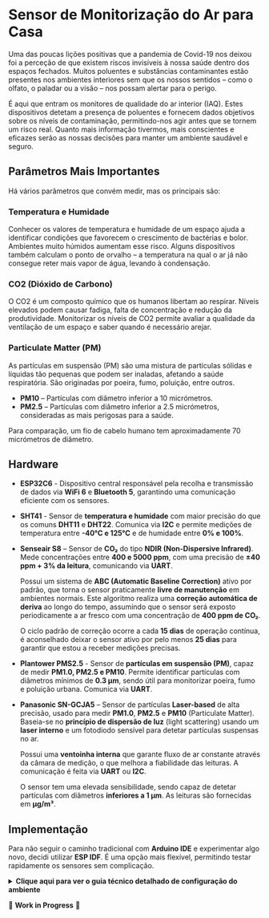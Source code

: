 # Sensor de Monitorização do Ar para Casa

Uma das poucas lições positivas que a pandemia de Covid-19 nos deixou foi a perceção de que existem riscos invisíveis à nossa saúde dentro dos espaços fechados. Muitos poluentes e substâncias contaminantes estão presentes nos ambientes interiores sem que os nossos sentidos – como o olfato, o paladar ou a visão – nos possam alertar para o perigo.

É aqui que entram os monitores de qualidade do ar interior (IAQ). Estes dispositivos detetam a presença de poluentes e fornecem dados objetivos sobre os níveis de contaminação, permitindo-nos agir antes que se tornem um risco real. Quanto mais informação tivermos, mais conscientes e eficazes serão as nossas decisões para manter um ambiente saudável e seguro.



## Parâmetros Mais Importantes

Há vários parâmetros que convém medir, mas os principais são:

### **Temperatura e Humidade**  
Conhecer os valores de temperatura e humidade de um espaço ajuda a
identificar condições que favorecem o crescimento de bactérias e bolor.
Ambientes muito húmidos aumentam esse risco. Alguns dispositivos também calculam o ponto de orvalho – a temperatura na qual o ar já não consegue reter mais vapor de água, levando à condensação.

### **CO2 (Dióxido de Carbono)**  
O CO2 é um composto químico que os humanos libertam ao respirar. Níveis elevados podem causar fadiga, falta de concentração e redução da produtividade. Monitorizar os níveis de CO2 permite avaliar a qualidade da ventilação de um espaço e saber quando é necessário arejar.

### **Particulate Matter (PM)**  
As partículas em suspensão (PM) são uma mistura de partículas sólidas e líquidas tão pequenas que podem ser inaladas, afetando a saúde respiratória. São originadas por poeira, fumo, poluição, entre outros.  

- **PM10** – Partículas com diâmetro inferior a 10 micrómetros.  
- **PM2.5** – Partículas com diâmetro inferior a 2.5 micrómetros, consideradas as mais perigosas para a saúde.  

Para comparação, um fio de cabelo humano tem aproximadamente 70 micrómetros de diâmetro.


## Hardware  

- **ESP32C6** - Dispositivo central responsável pela recolha e transmissão de dados via **WiFi 6** e **Bluetooth 5**, garantindo uma comunicação eficiente com os sensores.  

- **SHT41** - Sensor de **temperatura e humidade** com maior precisão do que os comuns **DHT11** e **DHT22**. Comunica via **I2C** e permite medições de temperatura entre **-40°C e 125°C** e de humidade entre **0% e 100%**.  

- **Senseair S8** – Sensor de **CO₂** do tipo **NDIR (Non-Dispersive Infrared)**. Mede concentrações entre **400 e 5000 ppm**, com uma precisão de **±40 ppm + 3% da leitura**, comunicando via **UART**.  

    Possui um sistema de **ABC (Automatic Baseline Correction)** ativo por padrão, que torna o sensor praticamente **livre de manutenção** em ambientes normais. Este algoritmo realiza uma **correção automática de deriva** ao longo do tempo, assumindo que o sensor será exposto periodicamente a ar fresco com uma concentração de **400 ppm de CO₂**.  

    O ciclo padrão de correção ocorre a cada **15 dias** de operação contínua, é aconselhado deixar o sensor ativo por pelo menos **25 dias** para garantir que estou a receber medições precisas.

- **Plantower PMS2.5** - Sensor de **partículas em suspensão (PM)**, capaz de medir **PM1.0, PM2.5 e PM10**. Permite identificar partículas com diâmetros mínimos de **0.3 µm**, sendo útil para monitorizar poeira, fumo e poluição urbana. Comunica via **UART**.  

- **Panasonic SN-GCJA5** – Sensor de partículas **Laser-based** de alta precisão, usado para medir **PM1.0**, **PM2.5** e **PM10** (Particulate Matter). Baseia-se no **princípio de dispersão de luz** (light scattering) usando um **laser interno** e um fotodiodo sensível para detetar partículas suspensas no ar.  

    Possui uma **ventoinha interna** que garante fluxo de ar constante através da câmara de medição, o que melhora a fiabilidade das leituras. A comunicação é feita via **UART** ou **I2C**.  

    O sensor tem uma elevada sensibilidade, sendo capaz de detetar partículas com diâmetros **inferiores a 1 µm**. As leituras são fornecidas em **μg/m³**. 

## Implementação  

Para não seguir o caminho tradicional com **Arduino IDE** e experimentar algo novo, decidi utilizar **ESP IDF**. É uma opção mais flexível, permitindo testar rapidamente os sensores sem complicação.  

<details>
<summary><strong>Clique aqui para ver o guia técnico detalhado de configuração do ambiente</strong></summary>

### **Configurar o ESP32-C6**  

O ESP32-C6 vem sem **ESP IDF** instalado, então é necessário **flashar o firmware** antes de começar.  

#### **1. Instalar o esptool**  
Antes de tudo, precisamos do **esptool**, que serve para interagir com microcontroladores ESP. Como já tenho **Python** instalado, basta abrir o **cmd** e executar:  
``
pip install esptool
``

#### **2. Ligar o ESP32-C6 ao PC**  
A parte mais complicada... conectar o ESP32-C6 ao PC usando um **cabo USB-C para USB-A** 😆.  

#### **3. Instalar os drivers USB to UART**  
Para que o ESP32-C6 seja reconhecido corretamente, precisamos dos **USB to UART Bridge VCP Drivers**.  

- O download pode ser feito diretamente em [Silicon Labs](https://www.silabs.com/developer-tools/usb-to-uart-bridge-vcp-drivers?tab=downloads).  
- Após o download, extrair os ficheiros e localizar **`silabser.inf`**.  
- Clicar com o **botão direito** e selecionar **Instalar**.  

Agora, no **Device Manager**, o dispositivo deve aparecer como **Silicon Labs CP210x USB to UART Bridge (COMx)**.  
Tomar nota do número da porta COM atribuída (no meu caso, **COM3**).  

#### **4. Limpar a flash do ESP32-C6**  
Antes de instalar o firmware, convém limpar a memória do ESP para evitar problemas. No terminal, correr:  ``python -m esptool --port COM3 erase_flash``

Se tudo correr bem, deve aparecer a mensagem: **Chip erase completed successfully**.

#### **5. Instalar o ESP-IDF**  
Podemos fazer download da versão mais recente para **Windows** do [**ESP-IDF**](https://idf.espressif.com/) para o ESP32-C6 neste [link](https://docs.espressif.com/projects/esp-idf/en/stable/esp32c6/get-started/windows-setup.html).  

Durante o processo de instalação, selecionei a opção de criar **atalhos no ambiente de trabalho**, facilitando o acesso ao **ESP-IDF Command Prompt** e ao **IDE**.  

#### **6. Testar com Hello World**  
Depois de instalado, podemos verificar se tudo está a funcionar corretamente com um pequeno teste:  

- Abir o ESP-IDF CMD e navegar até ao exemplo já incluído de **Hello World**:  
``
cd %IDF_PATH%\examples\get-started\hello_world
``
- Definir o **target** para a nossa board ESP32-C6:  
``
idf.py set-target esp32c6
``
- Fazer **build** do firmware:  
``
idf.py build
``
- Flashar o firmware para a board:  
``
idf.py -p COM3 flash
``
- Confirmar que está a imprimir **Hello World**, visualizando o output do **serial monitor**:  
``
idf.py -p COM3 monitor
``
---
### **Ligações**
 

Como referência para as ligações, utilizo esta imagem da **board** que estou a usar:  
![ssl](images/ESP32-C6.png)  

Conforme mencionado na secção de **hardware**, os sensores comunicam da seguinte forma:  
- **Senseair S8** e **Plantower PMS2.5** → UART  
- **SHT41** → I2C  

---

## **Configuração de Dados**  

Para armazenar e visualizar os dados dos sensores, utilizei o **InfluxDB**, o **Mosquitto MQTT Broker** e o **Telegraf** para integrar os serviços.  

### **1. Instalar e configurar o InfluxDB**  

1. Fazer **download** da versão mais recente do **InfluxDB v2** no [site oficial](https://www.influxdata.com/).  
2. Abrir o **PowerShell** em modo **Administrador** e navegar até a pasta de **Downloads**.  
3. Executar o seguinte comando para extrair os ficheiros:  
```
Expand-Archive .\influxdb2-2.7.11-windows.zip -DestinationPath 'C:\Program Files\InfluxData'
```
4. Clicar com o **botão direito** no **.exe**, copiar o **caminho completo** e abrir o **CMD**.  
5. Colar o **caminho** copiado e pressionar **Enter**.  

O **WebUI** do **InfluxDB** deve abrir em `http://localhost:8086`.  
Criar uma conta e seguir as instruções iniciais.  

---

### **2. Instalar e configurar o Mosquitto MQTT Broker**  

1. Fazer **download** do **Mosquitto** no [site oficial](https://mosquitto.org/download/).  
2. Após a instalação, abrir o **CMD**, navegar até a pasta de instalação e iniciar o serviço com:  ``mosquitto``


#### **Testar a comunicação MQTT**  
Abrir dois **CMDs**:  

- **CMD 1** (para subscrever a um tópico):  
```
"C:\Program Files\mosquitto\mosquitto_sub.exe" -h 127.0.0.1 -t test/topic
```

- **CMD 2** (para publicar uma mensagem no tópico):  
```
"C:\Program Files\mosquitto\mosquitto_pub.exe" -h 127.0.0.1 -t test/topic -m "Hello from Mosquitto"
```

Se a mensagem **"Hello from Mosquitto"** aparecer no primeiro terminal, a comunicação MQTT está a funcionar corretamente.  

Agora, precisamos de conectar o **Mosquitto** ao **InfluxDB** através do **Telegraf** e do **MQTT Consumer**.  

---

### **3. Instalar e configurar o Telegraf**  

1. Fazer **download** do **Telegraf** no [site oficial](https://www.influxdata.com/time-series-platform/telegraf/).  
2. No **PowerShell** (modo Administrador), executar:  
```
wget https://dl.influxdata.com/telegraf/releases/telegraf-1.34.0_windows_amd64.zip -UseBasicParsing -OutFile telegraf-1.34.0_windows_amd64.zip
```
3. Após o **download**, extrair os ficheiros:  
```
Expand-Archive .\telegraf-1.34.0_windows_amd64.zip -DestinationPath 'C:\Program Files\InfluxData\telegraf'
```

---

### **4. Configurar o Telegraf para consumir MQTT**  

1. No **WebUI** do InfluxDB, criar um **Telegraf Configuration File**:  
- Escolher o **bucket Sensores**.  
- Selecionar o **plugin MQTT Consumer** na **Plugin Library**.  
- Adicionar os seguintes **inputs**:  
```
[[inputs.mqtt_consumer]] servers = ["tcp://127.0.0.1:1883"] topics = [ "sensores/sht41/temperature", "sensores/sht41/humidity", "sensores/gcja5/pm1", "sensores/gcja5/pm2.5", "sensores/gcja5/pm10", "sensores/sensair_s8/co2" ] data_format = "influx"
```

2. Adicionar o **Token de Autenticação** conforme indicado no WebUI.  

---

### **5. Testar a configuração**  

Abrir dois **CMDs**:  

- **CMD 1** (para monitorizar os dados recebidos pelo Telegraf):  
```
telegraf --config http://localhost:8086/api/v2/telegrafs/0e96aec27fc2a000 --debug
```

- **CMD 2** (para enviar dados de teste via Mosquitto):  
````
mosquitto_pub -h 127.0.0.1 -t sensores/sht41/temperature -m "temperature,location=office value=25.3"
````

Se tudo estiver configurado corretamente, o terminal deve exibir a mensagem de sucesso:  

**[outputs.influxdb_v2] Wrote batch of 1 metrics in 5.0302ms**

---

### **6. Visualizar os dados no InfluxDB**  

1. Aceder ao **WebUI** do **InfluxDB**.  
2. Ir a **Data Explorer** e abrir o **Script Editor**.  
3. Executar a seguinte **query** para visualizar os dados:  
````
from(bucket: "Sensores") |> range(start: -1h) |> filter(fn: (r) => r._measurement == "temperature" or r._measurement == "humidity")
````

Os valores dos sensores aparecem no gráfico como desejado.

</details>

🚧 **Work in Progress** 🚧

